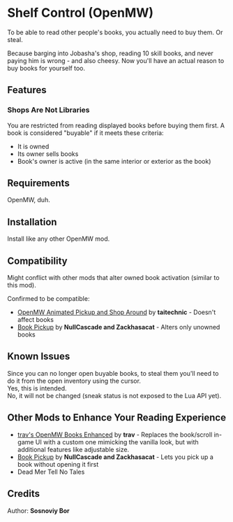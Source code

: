 # Shelf Control (OpenMW)

To be able to read other people's books, you actually need to buy them. Or steal.

Because barging into Jobasha's shop, reading 10 skill books, and never paying him is wrong - and also cheesy. Now you'll have an actual reason to buy books for yourself too.

## Features

### Shops Are Not Libraries

You are restricted from reading displayed books before buying them first. A book is considered "buyable" if it meets these criteria:

- It is owned
- Its owner sells books
- Book's owner is active (in the same interior or exterior as the book)

## Requirements

OpenMW, duh.

## Installation

Install like any other OpenMW mod.

## Compatibility

Might conflict with other mods that alter owned book activation (similar to this mod).

Confirmed to be compatible:

- [OpenMW Animated Pickup and Shop Around](https://www.nexusmods.com/morrowind/mods/54585) by **taitechnic** - Doesn't affect books
- [Book Pickup](https://www.nexusmods.com/morrowind/mods/46625) by **NullCascade and Zackhasacat** - Alters only unowned books

## Known Issues

Since you can no longer open buyable books, to steal them you'll need to do it from the open inventory using the cursor.  
Yes, this is intended.  
No, it will not be changed (sneak status is not exposed to the Lua API yet).

## Other Mods to Enhance Your Reading Experience

- [trav's OpenMW Books Enhanced](https://www.nexusmods.com/morrowind/mods/55126) by **trav** - Replaces the book/scroll in-game UI with a custom one mimicking the vanilla look, but with additional features like adjustable size.
- [Book Pickup](https://www.nexusmods.com/morrowind/mods/46625) by **NullCascade and Zackhasacat** - Lets you pick up a book without opening it first
- Dead Mer Tell No Tales

## Credits

Author: **Sosnoviy Bor**
